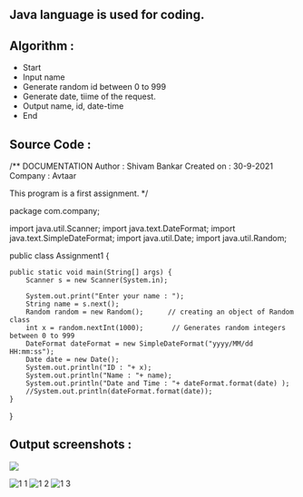 ## Java language is used for coding.

## Algorithm : 

* Start
* Input name
* Generate random id between 0 to 999    
* Generate date, tiime of the request.
* Output name, id, date-time
* End


## Source Code :

/**
 DOCUMENTATION
 Author : Shivam Bankar
 Created on : 30-9-2021
 Company : Avtaar

 This program is a first assignment.
 */

package com.company;

import java.util.Scanner;
import java.text.DateFormat;
import java.text.SimpleDateFormat;
import java.util.Date;
import java.util.Random;

public class Assignment1 {

    public static void main(String[] args) {
        Scanner s = new Scanner(System.in);

        System.out.print("Enter your name : ");
        String name = s.next();
        Random random = new Random();      // creating an object of Random class
        int x = random.nextInt(1000);       // Generates random integers between 0 to 999
        DateFormat dateFormat = new SimpleDateFormat("yyyy/MM/dd HH:mm:ss");
        Date date = new Date();
        System.out.println("ID : "+ x);
        System.out.println("Name : "+ name);
        System.out.println("Date and Time : "+ dateFormat.format(date) );
        //System.out.println(dateFormat.format(date));
    }
}


## Output screenshots :
<img src="![1 1](https://user-images.githubusercontent.com/78548929/135451292-55e1d41c-4987-438a-a3f7-cbe152bd357c.png)
">







![1 1](https://user-images.githubusercontent.com/78548929/135451457-b1a290dc-33f6-4e3d-a815-372d74dd668b.png)
![1 2](https://user-images.githubusercontent.com/78548929/135451585-372b5765-7c78-4ca1-9366-8c34233ef7ed.png)
![1 3](https://user-images.githubusercontent.com/78548929/135451593-fe6c207f-0fcf-4897-8ae7-589d9e4123a7.png)
